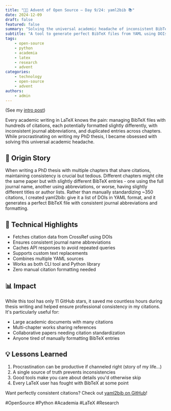 ```yaml
---
title: "🎄🎁 Advent of Open Source – Day 9/24: yaml2bib 📚"
date: 2024-12-09
draft: false
featured: false
summary: "Solving the universal academic headache of inconsistent BibTeX entries."
subtitle: "A tool to generate perfect BibTeX files from YAML using DOIs, ensuring citation consistency."
tags:
    - open-source
    - python
    - academia
    - latex
    - research
    - advent
categories:
    - technology
    - open-source
    - advent
authors:
    - admin
---
```


(See my [intro post](https://www.linkedin.com/posts/basnijholt_advent-of-open-source-celebrating-activity-7269075513002909697-M89J))

Every academic writing in LaTeX knows the pain: managing BibTeX files with hundreds of citations, each potentially formatted slightly differently, with inconsistent journal abbreviations, and duplicated entries across chapters. While procrastinating on writing my PhD thesis, I became obsessed with solving this universal academic headache.

## 📖 Origin Story
When writing a PhD thesis with multiple chapters that share citations, maintaining consistency is crucial but tedious. Different chapters might cite the same paper but with slightly different BibTeX entries - one using the full journal name, another using abbreviations, or worse, having slightly different titles or author lists. Rather than manually standardizing ~350 citations, I created yaml2bib: give it a list of DOIs in YAML format, and it generates a perfect BibTeX file with consistent journal abbreviations and formatting.

## 🔧 Technical Highlights
* Fetches citation data from CrossRef using DOIs
* Ensures consistent journal name abbreviations
* Caches API responses to avoid repeated queries
* Supports custom text replacements
* Combines multiple YAML sources
* Works as both CLI tool and Python library
* Zero manual citation formatting needed

## 📊 Impact
While this tool has only 11 GitHub stars, it saved me countless hours during thesis writing and helped ensure professional consistency in my citations. It's particularly useful for:
* Large academic documents with many citations
* Multi-chapter works sharing references
* Collaborative papers needing citation standardization
* Anyone tired of manually formatting BibTeX entries

## 💡 Lessons Learned
1. Procrastination can be productive if channeled right (story of my life...)
2. A single source of truth prevents inconsistencies
3. Good tools make you care about details you'd otherwise skip
4. Every LaTeX user has fought with BibTeX at some point

Want perfectly consistent citations? Check out [yaml2bib on GitHub](https://github.com/basnijholt/yaml2bib)!

#OpenSource #Python #Academia #LaTeX #Research